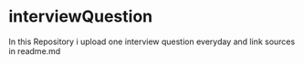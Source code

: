 # interviewQuestion
In this Repository i upload one interview question everyday and link sources in readme.md
